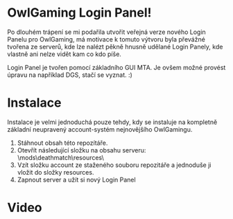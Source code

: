# OwlGaming Login Panel!
Po dlouhém trápení se mi podařila utvořit veřejná verze nového Login Panelu pro OwlGaming, má motivace k tomuto výtvoru byla převážné tvořena ze serverů, kde lze nalézt pěkně hnusně udělané Login Panely, kde vlastně ani nelze vidět kam co kdo píše. 

Login Panel je tvořen pomocí základního GUI MTA. Je ovšem možné provést úpravu na například DGS, stačí se vyznat. :)

# Instalace
Instalace je velmi jednoduchá pouze tehdy, kdy se instaluje na kompletně základní neupravený account-systém nejnovějšího OwlGamingu.

1. Stáhnout obsah této repozítáře.
2. Otevřít následující složku na obsahu serveru: \mods\deathmatch\resources\
3. Vzít složku account ze staženého souboru repozitáře a jednoduše ji vložit do složky resources.
4. Zapnout server a užít si nový Login Panel

# Video
